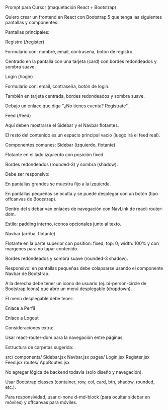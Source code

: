 Prompt para Cursor (maquetación React + Bootstrap)

Quiero crear un frontend en React con Bootstrap 5 que tenga las siguientes pantallas y componentes:

Pantallas principales:

Registro (/register)

Formulario con: nombre, email, contraseña, botón de registro.

Centrado en la pantalla con una tarjeta (card) con bordes redondeados y sombra suave.

Login (/login)

Formulario con: email, contraseña, botón de login.

También en tarjeta centrada, bordes redondeados y sombra suave.

Debajo un enlace que diga "¿No tienes cuenta? Regístrate".

Feed (/feed)

Aquí deben mostrarse el Sidebar y el Navbar flotantes.

El resto del contenido es un espacio principal vacío (luego irá el feed real).

Componentes comunes:
Sidebar (izquierdo, flotante)

Flotante en el lado izquierdo con posición fixed.

Bordes redondeados (rounded-3) y sombra (shadow).

Debe ser responsivo:

En pantallas grandes se muestra fijo a la izquierda.

En pantallas pequeñas se oculta y se puede desplegar con un botón (tipo offcanvas de Bootstrap).

Dentro del sidebar van enlaces de navegación con NavLink de react-router-dom.

Estilo: padding interno, íconos opcionales junto al texto.

Navbar (arriba, flotante)

Flotante en la parte superior con position: fixed; top: 0; width: 100% y con margenes para no tapar contenido.

Bordes redondeados y sombra suave (rounded-3 shadow).

Responsivo: en pantallas pequeñas debe colapsarse usando el componente Navbar de Bootstrap.

A la derecha debe tener un icono de usuario (ej. bi-person-circle de Bootstrap Icons) que abre un menú desplegable (dropdown).

El menú desplegable debe tener:

Enlace a Perfil

Enlace a Logout

Consideraciones extra:

Usar react-router-dom para la navegación entre páginas.

Estructura de carpetas sugerida:

src/
  components/
    Sidebar.jsx
    Navbar.jsx
  pages/
    Login.jsx
    Register.jsx
    Feed.jsx
  routes/
    AppRoutes.jsx

No agregar lógica de backend todavía (solo diseño y navegación).

Usar Bootstrap classes (container, row, col, card, btn, shadow, rounded, etc.).

Para responsividad, usar d-none d-md-block (para ocultar sidebar en móviles) y offcanvas para móviles.